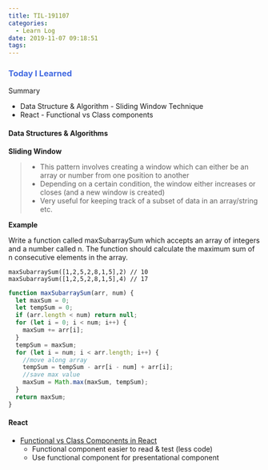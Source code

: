 ```yaml
---
title: TIL-191107
categories:
  - Learn Log
date: 2019-11-07 09:18:51
tags:
---
```


### <span style="color:royalblue"> Today I Learned

Summary

- Data Structure & Algorithm - Sliding Window Technique
- React - Functional vs Class components

<!-- more -->

#### Data Structures & Algorithms

**Sliding Window**

> - This pattern involves creating a window which can either be an array or number from one position to another
> - Depending on a certain condition, the window either increases or closes (and a new window is created)
> - Very useful for keeping track of a subset of data in an array/string etc.

**Example**

Write a function called maxSubarraySum which accepts an array of integers and a number called n. The function should calculate the maximum sum of n consecutive elements in the array.

```
maxSubarraySum([1,2,5,2,8,1,5],2) // 10
maxSubarraySum([1,2,5,2,8,1,5],4) // 17
```

```javascript
function maxSubarraySum(arr, num) {
  let maxSum = 0;
  let tempSum = 0;
  if (arr.length < num) return null;
  for (let i = 0; i < num; i++) {
    maxSum += arr[i];
  }
  tempSum = maxSum;
  for (let i = num; i < arr.length; i++) {
    //move along array
    tempSum = tempSum - arr[i - num] + arr[i];
    //save max value
    maxSum = Math.max(maxSum, tempSum);
  }
  return maxSum;
}
```

#### React

- [Functional vs Class Components in React](https://medium.com/@Zwenza/functional-vs-class-components-in-react-231e3fbd7108)
  - Functional component easier to read & test (less code)
  - Use functional component for presentational component
